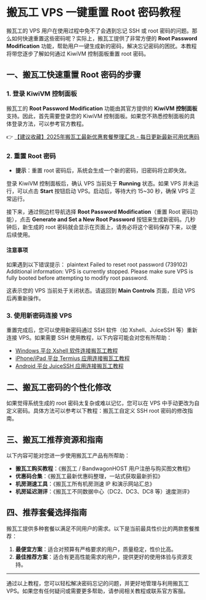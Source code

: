 # 搬瓦工 VPS 一键重置 Root 密码教程

搬瓦工的 VPS 用户在使用过程中免不了会遇到忘记 SSH 或 root 密码的问题。那么如何快速重置这些密码呢？实际上，搬瓦工提供了非常方便的 **Root Password Modification** 功能，帮助用户一键生成新的密码，解决忘记密码的困扰。本教程将带您逐步了解如何通过 KiwiVM 控制面板重置 root 密码。

## 一、搬瓦工快速重置 Root 密码的步骤

### 1. 登录 KiwiVM 控制面板

搬瓦工的 **Root Password Modification** 功能由其官方提供的 **KiwiVM 控制面板**支持。因此，首先需要登录您的 KiwiVM 控制面板。如果您不熟悉控制面板的具体登录方法，可以参考官方教程。

👉 [【建议收藏】2025年搬瓦工最新优惠套餐整理汇总 - 每日更新最新可用优惠码](https://bit.ly/banwagon)

### 2. 重置 Root 密码

- **提示**：重置 root 密码后，系统会生成一个新的密码，旧密码将立即失效。

登录 KiwiVM 控制面板后，确认 VPS 当前处于 **Running** 状态。如果 VPS 并未运行，可以点击 **Start** 按钮启动 VPS。启动后，等待大约 15~30 秒，确保 VPS 正常运行。

接下来，通过侧边栏导航选择 **Root Password Modification**（重置 Root 密码功能），点击 **Generate and Set a New Root Password** 按钮来生成新密码。几秒钟后，新生成的 root 密码就会显示在页面上，请务必将这个密码保存下来，以便后续使用。

#### 注意事项

如果遇到以下错误提示：
plaintext
Failed to reset root password (739102)
Additional information: VPS is currently stopped. Please make sure VPS is fully booted before attempting to modify root password.

这表示您的 VPS 当前处于关闭状态。请返回到 **Main Controls** 页面，启动 VPS 后再重新操作。

### 3. 使用新密码连接 VPS
重置完成后，您可以使用新密码通过 SSH 软件（如 Xshell、JuiceSSH 等）重新连接 VPS。如果需要 SSH 使用教程，以下内容可能会对您有所帮助：

- [Windows 平台 Xshell 软件连接搬瓦工教程](https://bit.ly/banwagon)
- [iPhone/iPad 平台 Termius 应用连接搬瓦工教程](https://bit.ly/banwagon)
- [Android 平台 JuiceSSH 应用连接搬瓦工教程](https://bit.ly/banwagon)

## 二、搬瓦工密码的个性化修改

如果觉得系统生成的 root 密码太复杂或难以记忆，您可以在 VPS 中手动更改为自定义密码。具体方法可以参考以下教程：搬瓦工自定义 SSH root 密码的修改指南。

## 三、搬瓦工推荐资源和指南

以下内容可能对您进一步使用搬瓦工产品有所帮助：

- **搬瓦工购买教程**：《搬瓦工 / BandwagonHOST 用户注册与购买图文教程》
- **优惠码合集**：《搬瓦工最新优惠码整理，一站式获取最新折扣》
- **机房测速工具**：《搬瓦工所有机房测速 IP 和演示网站汇总》
- **机房延迟测评**：《搬瓦工不同数据中心（DC2、DC3、DC8 等）速度测评》

## 四、推荐套餐选择指南

搬瓦工提供多种套餐以满足不同用户的需求。以下是当前最具性价比的两款套餐推荐：

1. **最便宜方案**：适合对预算有严格要求的用户，质量稳定，性价比高。
2. **最佳推荐方案**：适合有更高性能需求的用户，提供更好的使用体验与资源支持。

---
通过以上教程，您可以轻松解决密码忘记的问题，并更好地管理与利用搬瓦工 VPS。如果您有任何疑问或需要更多帮助，请参阅相关教程或联系官方客服。